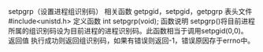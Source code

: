 setpgrp（设置进程组识别码）
相关函数
getpgid，setpgid，getpgrp
表头文件
#include<unistd.h>
定义函数
int setpgrp(void);
函数说明
setpgrp()将目前进程所属的组识别码设为目前进程的进程识别码。此函数相当于调用setpgid(0,0)。
返回值
执行成功则返回组识别码，如果有错误则返回-1，错误原因存于errno中。